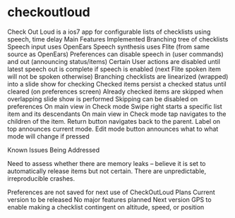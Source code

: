 checkoutloud
============

Check Out Loud is a ios7 app for configurable lists of checklists using speech, time delay
Main Features Implemented
Branching tree of checklists
Speech input uses OpenEars
Speech synthesis uses Flite (from same source as OpenEars)
Preferences can disable speech in (user commands) and out (announcing status/items)
Certain User actions are disabled until latest speech out is complete if speech is enabled (next Flite spoken item will not be spoken otherwise)
Branching checklists are linearized (wrapped) into a slide show for checking
Checked items persist a checked status until cleared (on preferences screen)
Already checked items are skipped when overlapping slide show is performed
Skipping can be disabled on preferences
On main view in Check mode Swipe right starts a specific list item and its descendants
On main view in Check mode tap navigates to the children of the item.
Return button navigates back to the parent.
Label on top announces current mode.
Edit mode button announces what to what mode will change if pressed

Known Issues Being Addressed

Need to assess whether there are memory leaks – believe it is set to automatically release items but not certain.  There are unpredictable, irreproducible crashes.

Preferences are not saved for next use of CheckOutLoud
Plans
Current version to be released
No major features planned
Next version
GPS to enable making a checklist contingent on altitude, speed, or position
